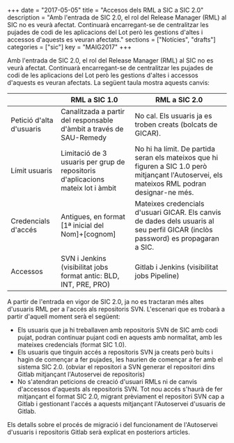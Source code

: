 +++
date        = "2017-05-05"
title       = "Accesos dels RML a SIC a SIC 2.0"
description = "Amb l'entrada de SIC 2.0, el rol del Release Manager (RML) al SIC no es veurà afectat. Continuarà encarregant-se de centralitzar les pujades de codi de les aplicacions del Lot però les gestions d'altes i accessos d'aquests es veuran afectats."
sections    = ["Notícies", "drafts"]
categories  = ["sic"]
key         = "MAIG2017"
+++

Amb l'entrada de SIC 2.0, el rol del Release Manager (RML) al SIC no es veurà afectat. Continuarà encarregant-se de centralitzar les pujades de codi de les aplicacions del Lot però les gestions d'altes i accessos d'aquests es veuran afectats. La següent taula mostra aquests canvis:

||RML a SIC 1.0|RML a SIC 2.0|
|----------------------|-------------|---|
|Petició d'alta d'usuaris|Canalitzada a partir del responsable d'àmbit a través de SAU-Remedy|No cal. Els usuaris ja es troben creats (bolcats de GICAR).|
|Límit usuaris|Limitació de 3 usuaris per grup de repositoris d'aplicacions mateix lot i àmbit|No hi ha límit. De partida seran els mateixos que hi figuren a SIC 1.0 però mitjançant l'Autoservei, els mateixos RML podran designar-ne més.|
|Credencials d'accés|Antigues, en format [1ª inicial del Nom]+[cognom]|Mateixes credencials d'usuari GICAR. Els canvis de dades dels usuaris al seu perfil GICAR (inclòs password) es propagaran a SIC.|
|Accessos|SVN i Jenkins (visibilitat jobs format antic: BLD, INT, PRE, PRO)|Gitlab i Jenkins (visibilitat jobs Pipeline)|


A partir de l'entrada en vigor de SIC 2.0, ja no es tractaran més altes d'usuaris RML per a l'accés als repositoris SVN. L'escenari que es trobarà a partir d'aquell moment serà el següent:

* Els usuaris que ja hi treballaven amb repositoris SVN de SIC amb codi pujat, podran continuar pujant codi en aquests amb normalitat, amb les mateixes credencials (format SIC 1.0).
* Els usuaris que tinguin accés a repositoris SVN ja creats però buits i hagin de començar a fer pujades, les haurien de començar a fer amb el sistema SIC 2.0. (obviar el repositori a SVN generar el repositori dins Gitlab mitjançant l'Autoservei de repositoris)
* No s'atendran peticions de creació d'usuari RMLs ni de canvis d'accessos d'aquests als repositoris SVN. Tot nou accés s'haurà de fer mitjançant el format SIC 2.0, migrant prèviament el repositori SVN cap a Gitlab i gestionant l'accés a aquests mitjançant l'Autoservei d'usuaris de Gitlab.

Els detalls sobre el procés de migració i del funcionament de l'Autoservei d'usuaris i repositoris Gitlab serà explicat en posteriors articles.